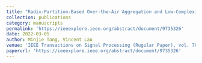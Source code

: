 ```yaml
---
title: "Radix-Partition-Based Over-the-Air Aggregation and Low-Complexity State Estimation for IoT Systems Over Wireless Fading Channels"
collection: publications
category: manuscripts
permalink: 'https://ieeexplore.ieee.org/abstract/document/9735326'
date: 2022-03-05
author: Minjie Tang, Vincent Lau
venue: 'IEEE Transactions on Signal Processing (Rugular Paper), vol. 70, pp. 1464-1477'
paperurl: 'https://ieeexplore.ieee.org/abstract/document/9735326'
---
```




